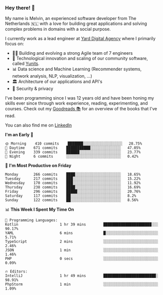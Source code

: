 ### Hey there! 👋

My name is Melvin, an experienced software developer from The Netherlands 🇳🇱 with a love for building great applications and solving complex problems in domains with a social purpose. 

I currently work as a lead engineer at [Yard Digital Agency](https://github.com/yardinternet) where I primarily focus on:

* 👏🏼 Building and evolving a strong Agile team of 7 engineers
* 🚀 Technological innovation and scaling of our community software, called [Yunits](https://www.yunits.com/).
* 📊 Data science and Machine Learning (Recommender systems, network analysis, NLP, visualization, ...)
* 🏛 Architecture of our applications and API's
* 🔐 Security & privacy

I've been programming since I was 12 years old and have been honing my skills ever since through work experience, reading, experimenting, and courses.
Check out my [Goodreads 📚](https://goodreads.com/melvinkoopmans) for an overview of the books that I've read. 

You can also find me on [LinkedIn](https://www.linkedin.com/in/melvinkoopmans)

<!--START_SECTION:waka-->
**I'm an Early 🐤** 

```text
🌞 Morning    410 commits    ███████░░░░░░░░░░░░░░░░░░   28.75% 
🌆 Daytime    671 commits    ███████████░░░░░░░░░░░░░░   47.05% 
🌃 Evening    339 commits    ██████░░░░░░░░░░░░░░░░░░░   23.77% 
🌙 Night      6 commits      ░░░░░░░░░░░░░░░░░░░░░░░░░   0.42%

```
📅 **I'm Most Productive on Friday** 

```text
Monday       266 commits    ████░░░░░░░░░░░░░░░░░░░░░   18.65% 
Tuesday      217 commits    ███░░░░░░░░░░░░░░░░░░░░░░   15.22% 
Wednesday    170 commits    ███░░░░░░░░░░░░░░░░░░░░░░   11.92% 
Thursday     238 commits    ████░░░░░░░░░░░░░░░░░░░░░   16.69% 
Friday       296 commits    █████░░░░░░░░░░░░░░░░░░░░   20.76% 
Saturday     117 commits    ██░░░░░░░░░░░░░░░░░░░░░░░   8.2% 
Sunday       122 commits    ██░░░░░░░░░░░░░░░░░░░░░░░   8.56%

```


📊 **This Week I Spent My Time On** 

```text
💬 Programming Languages: 
Kotlin                   1 hr 39 mins        ██████████████████████░░░   90.17% 
YAML                     6 mins              █░░░░░░░░░░░░░░░░░░░░░░░░   5.71% 
TypeScript               2 mins              ░░░░░░░░░░░░░░░░░░░░░░░░░   2.46% 
JSON                     1 min               ░░░░░░░░░░░░░░░░░░░░░░░░░   1.46% 
PHP                      0 secs              ░░░░░░░░░░░░░░░░░░░░░░░░░   0.09%

🔥 Editors: 
IntelliJ                 1 hr 49 mins        ████████████████████████░   98.91% 
PhpStorm                 1 min               ░░░░░░░░░░░░░░░░░░░░░░░░░   1.09%

```


<!--END_SECTION:waka-->
